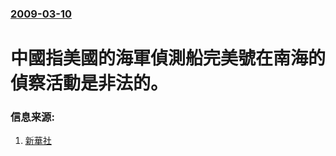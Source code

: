 ### [2009-03-10](/news/2009/03/10/index.md)

##### 
# 中國指美國的海軍偵測船完美號在南海的偵察活動是非法的。




### 信息来源:

1. [新華社](http://news.xinhuanet.com/english/2009-03/10/content_10983647.htm)
